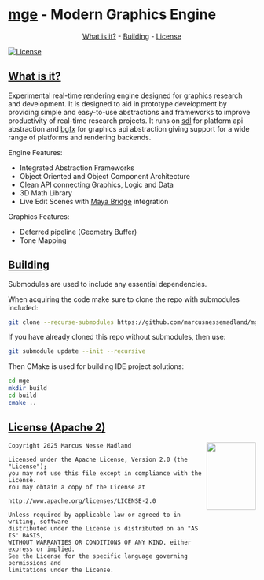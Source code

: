 [mge](https://github.com/marcusnessemadland/mge) - Modern Graphics Engine
============================================================================

<p align="center">
    <a href="#what-is-it">What is it?</a> -
    <a href="#building">Building</a> -
    <a href="#license-apache-2">License</a>
</p>

[![License](https://img.shields.io/github/license/marcusnessemadland/mge)](https://bkaradzic.github.io/bgfx/license.html)

[What is it?](https://github.com/marcusnessemadland/mge)
-------------------------------------------------------------

Experimental real-time rendering engine designed for graphics research and development. It is designed to aid in prototype development by providing simple and easy-to-use abstractions and frameworks to improve productivity of real-time research projects. It runs on [sdl](https://github.com/libsdl-org/SDL) for platform api abstraction and [bgfx](https://github.com/bkaradzic/bgfx/) for graphics api abstraction giving support for a wide range of platforms and rendering backends.

Engine Features:
* Integrated Abstraction Frameworks
* Object Oriented and Object Component Architecture
* Clean API connecting Graphics, Logic and Data
* 3D Math Library
* Live Edit Scenes with [Maya Bridge](https://github.com/marcusnessemadland/maya-bridge) integration

Graphics Features:
* Deferred pipeline (Geometry Buffer)
* Tone Mapping

[Building](https://github.com/marcusnessemadland/mge)
-------------------------------------------------------------

Submodules are used to include any essential dependencies.

When acquiring the code make sure to clone the repo with submodules included:

```bash
git clone --recurse-submodules https://github.com/marcusnessemadland/mge.git
```

If you have already cloned this repo without submodules, then use:

```bash
git submodule update --init --recursive
```

Then CMake is used for building IDE project solutions:

```bash
cd mge
mkdir build
cd build
cmake ..
```

[License (Apache 2)](https://github.com/marcusnessemadland/mge/blob/main/LICENSE)
-----------------------------------------------------------------------

<a href="http://opensource.org/license/apache-2-0" target="_blank">
<img align="right" src="https://opensource.org/wp-content/uploads/2022/10/osi-badge-dark.svg" width="100" height="137">
</a>

	Copyright 2025 Marcus Nesse Madland
    
	Licensed under the Apache License, Version 2.0 (the "License");
	you may not use this file except in compliance with the License.
	You may obtain a copy of the License at

	http://www.apache.org/licenses/LICENSE-2.0

	Unless required by applicable law or agreed to in writing, software
	distributed under the License is distributed on an "AS IS" BASIS,
	WITHOUT WARRANTIES OR CONDITIONS OF ANY KIND, either express or implied.
	See the License for the specific language governing permissions and
	limitations under the License.
